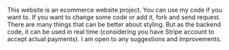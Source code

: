 This website is an ecommerce website project.
You can use my code if you want to. If you want to change some code or add it, fork and send request.
There are many things that can be better about styling. But as the backend code, it can be used in real time (considering you have Stripe account to accept actual payments).
I am open to any suggestions and improvements.
